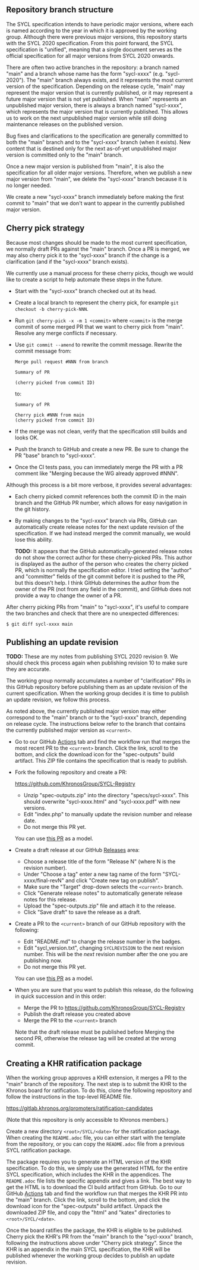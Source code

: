 ## Repository branch structure

The SYCL specification intends to have periodic major versions, where each is
named according to the year in which it is approved by the working group.
Although there were previous major versions, this repository starts with the
SYCL 2020 specification.
From this point forward, the SYCL specification is "unified", meaning that a
single document serves as the official specification for all major versions
from SYCL 2020 onwards.

There are often two active branches in the repository: a branch named "main" and
a branch whose name has the form "sycl-xxxx" (e.g. "sycl-2020").
The "main" branch always exists, and it represents the most current version of
the specification.
Depending on the release cycle, "main" may represent the major version that is
currently published, or it may represent a future major version that is not yet
published.
When "main" represents an unpublished major version, there is always a branch
named "sycl-xxxx", which represents the major version that is currently
published.
This allows us to work on the next unpublished major version while still doing
maintenance releases on the published version.

Bug fixes and clarifications to the specification are generally committed to
both the "main" branch and to the "sycl-xxxx" branch (when it exists).
New content that is destined only for the next as-of-yet unpublished major
version is committed only to the "main" branch.

Once a new major version is published from "main", it is also the specification
for all older major versions.
Therefore, when we publish a new major version from "main", we delete the
"sycl-xxxx" branch because it is no longer needed.

We create a new "sycl-xxxx" branch immediately before making the first commit to
"main" that we don't want to appear in the currently published major version.


## Cherry pick strategy

Because most changes should be made to the most current specification, we
normally draft PRs against the "main" branch.
Once a PR is merged, we may also cherry pick it to the "sycl-xxxx" branch if
the change is a clarification (and if the "sycl-xxxx" branch exists).

We currently use a manual process for these cherry picks, though we would like
to create a script to help automate these steps in the future.

* Start with the "sycl-xxxx" branch checked out at its head.

* Create a local branch to represent the cherry pick, for example
  `git checkout -b cherry-pick-NNN`.

* Run `git cherry-pick -x -m 1 <commit>` where `<commit>` is the merge commit of
  some merged PR that we want to cherry pick from "main".
  Resolve any merge conflicts if necessary.

* Use `git commit --amend` to rewrite the commit message.
  Rewrite the commit message from:

  ```
  Merge pull request #NNN from branch

  Summary of PR

  (cherry picked from commit ID)
  ```

  to:

  ```
  Summary of PR

  Cherry pick #NNN from main
  (cherry picked from commit ID)
  ```

* If the merge was not clean, verify that the specification still builds and
  looks OK.

* Push the branch to GitHub and create a new PR.
  Be sure to change the PR "base" branch to "sycl-xxxx".

* Once the CI tests pass, you can immediately merge the PR with a PR comment
  like "Merging because the WG already approved #NNN".

Although this process is a bit more verbose, it provides several advantages:

* Each cherry picked commit references both the commit ID in the main branch and
  the GitHub PR number, which allows for easy navigation in the git history.

* By making changes to the "sycl-xxxx" branch via PRs, GitHub can automatically
  create release notes for the next update revision of the specification.
  If we had instead merged the commit manually, we would lose this ability.

  **TODO:** It appears that the GitHub automatically-generated release notes do
  not show the correct author for these cherry-picked PRs.
  This author is displayed as the author of the person who creates the cherry
  picked PR, which is normally the specification editor.
  I tried setting the "author" and "committer" fields of the git commit before
  it is pushed to the PR, but this doesn't help.
  I think GitHub determines the author from the owner of the PR (not from any
  field in the commit), and GitHub does not provide a way to change the owner of
  a PR.

After cherry picking PRs from "main" to "sycl-xxxx", it's useful to compare the
two branches and check that there are no unexpected differences:

```
$ git diff sycl-xxxx main
```


## Publishing an update revision

**TODO:** These are my notes from publishing SYCL 2020 revision 9.
We should check this process again when publishing revision 10 to make sure they
are accurate.

The working group normally accumulates a number of "clarification" PRs in this
GitHub repository before publishing them as an update revision of the current
specification.
When the working group decides it is time to publish an update revision, we
follow this process.

As noted above, the currently published major version may either correspond to
the "main" branch or to the "sycl-xxxx" branch, depending on release cycle.
The instructions below refer to the branch that contains the currently published
major version as `<current>`.

* Go to our GitHub [Actions][1] tab and find the workflow run that merges the
  most recent PR to the `<current>` branch.
  Click the link, scroll to the bottom, and click the download icon for the
  "spec-outputs" build artifact.
  This ZIP file contains the specification that is ready to publish.

* Fork the following repository and create a PR:

  https://github.com/KhronosGroup/SYCL-Registry

  * Unzip "spec-outputs.zip" into the directory "specs/sycl-xxxx".
    This should overwrite "sycl-xxxx.html" and "sycl-xxxx.pdf" with new
    versions.
  * Edit "index.php" to manually update the revision number and release date.
  * Do not merge this PR yet.

  You can use [this PR][2] as a model.

* Create a draft release at our GitHub [Releases][3] area:

  * Choose a release title of the form "Release N" (where N is the revision
    number).
  * Under "Choose a tag" enter a new tag name of the form "SYCL-xxxx/final-revN"
    and click "Create new tag on publish".
  * Make sure the "Target" drop-down selects the `<current>` branch.
  * Click "Generate release notes" to automatically generate release notes for
    this release.
  * Upload the "spec-outputs.zip" file and attach it to the release.
  * Click "Save draft" to save the release as a draft.

* Create a PR to the `<current>` branch of our GitHub repository with the
  following:

  * Edit "README.md" to change the release number in the badges.
  * Edit "sycl\_version.txt", changing `SYCLREVISION` to the next revision
    number.
    This will be the *next* revision number after the one you are publishing
    now.
  * Do not merge this PR yet.

  You can use [this PR][4] as a model.

* When you are sure that you want to publish this release, do the following in
  quick succession and in this order:

  * Merge the PR to https://github.com/KhronosGroup/SYCL-Registry
  * Publish the draft release you created above
  * Merge the PR to the `<current>` branch

  Note that the draft release must be published before Merging the second PR,
  otherwise the release tag will be created at the wrong commit.

[1]: <https://github.com/KhronosGroup/SYCL-Docs/actions>
[2]: <https://github.com/KhronosGroup/SYCL-Registry/pull/26>
[3]: <https://github.com/KhronosGroup/SYCL-Docs/releases>
[4]: <https://github.com/KhronosGroup/SYCL-Docs/pull/605>


## Creating a KHR ratification package

When the working group approves a KHR extension, it merges a PR to the "main"
branch of the repository.
The next step is to submit the KHR to the Khronos board for ratification.
To do this, clone the following repository and follow the instructions in the
top-level README file.

https://gitlab.khronos.org/promoters/ratification-candidates

(Note that this repository is only accessible to Khronos members.)

Create a new directory `<root>/SYCL/<date>` for the ratification package.
When creating the `README.adoc` file, you can either start with the template
from the repository, or you can copy the `README.adoc` file from a previous
SYCL ratification package.

The package requires you to generate an HTML version of the KHR specification.
To do this, we simply use the generated HTML for the entire SYCL specification,
which includes the KHR in the appendices.
The `README.adoc` file lists the specific appendix and gives a link.
The best way to get the HTML is to download the CI build artifact from GitHub.
Go to our GitHub [Actions][1] tab and find the workflow run that merges the KHR
PR into the "main" branch.
Click the link, scroll to the bottom, and click the download icon for the
"spec-outputs" build artifact.
Unpack the downloaded ZIP file, and copy the "html" and "katex" directories to
`<root>/SYCL/<date>`.

Once the board ratifies the package, the KHR is eligible to be published.
Cherry pick the KHR's PR from the "main" branch to the "sycl-xxxx" branch,
following the instructions above under "Cherry pick strategy".
Since the KHR is an appendix in the main SYCL specification, the KHR will be
published whenever the working group decides to publish an update revision.
